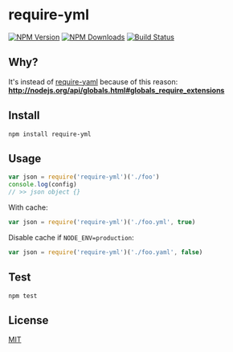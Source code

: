 # require-yml

[![NPM Version][npm-image]][npm-url]
[![NPM Downloads][downloads-image]][downloads-url]
[![Build Status][travis-image]][travis-url]

## Why?

It's instead of [require-yaml](https://www.npmjs.com/package/require-yaml) because of this reason: __http://nodejs.org/api/globals.html#globals_require_extensions__

## Install

```
npm install require-yml
```

## Usage

```javascript
var json = require('require-yml')('./foo')
console.log(config)
// >> json object {}
```
With cache:
```javascript
var json = require('require-yml')('./foo.yml', true)
```
Disable cache if `NODE_ENV=production`:
```javascript
var json = require('require-yml')('./foo.yaml', false)
```


## Test

```
npm test
```

## License

[MIT](LICENSE)

[npm-image]: https://img.shields.io/npm/v/require-yml.svg?style=flat
[npm-url]: https://npmjs.org/package/require-yml
[travis-image]: https://travis-ci.org/cutsin/require-yml.svg
[travis-url]: https://travis-ci.org/cutsin/require-yml
[downloads-image]: https://img.shields.io/npm/dm/require-yml.svg?style=flat
[downloads-url]: https://npmjs.org/package/require-yml

